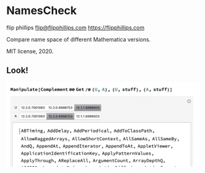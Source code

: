 # NamesCheck

flip phillips
flip@flipphillips.com
https://flipphillips.com

Compare name space of different Mathematica versions.

MIT license, 2020.

## Look!

![example](example.png)
